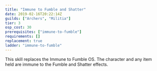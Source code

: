 ```yaml
---
title: "Immune to Fumble and Shatter"
date: 2019-02-16T20:22:14Z
guilds: ["Archers", "Militia"]
tier: 3
osp_cost: 30
prerequisites: ["immune-to-fumble"]
requirements: []
replacement: true
ladder: "immune-to-fumble"
---
```

This skill replaces the Immune to Fumble OS. The character and any item held are immune to the Fumble and Shatter effects.
